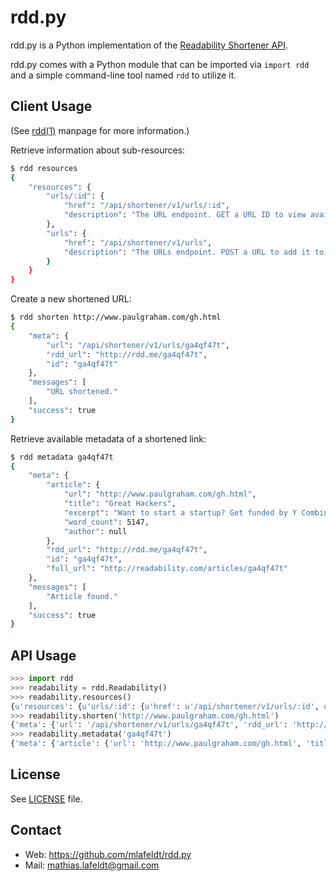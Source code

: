 rdd.py
======

rdd.py is a Python implementation of the [Readability Shortener API].

rdd.py comes with a Python module that can be imported via ```import rdd``` and
a simple command-line tool named ```rdd``` to utilize it.


Client Usage
------------

(See [rdd(1)] manpage for more information.)

Retrieve information about sub-resources:

```sh
$ rdd resources
{
    "resources": {
        "urls/:id": {
            "href": "/api/shortener/v1/urls/:id",
            "description": "The URL endpoint. GET a URL ID to view available metadata of a shortened link."
        },
        "urls": {
            "href": "/api/shortener/v1/urls",
            "description": "The URLs endpoint. POST a URL to add it to the shortener."
        }
    }
}
```

Create a new shortened URL:

```sh
$ rdd shorten http://www.paulgraham.com/gh.html
{
    "meta": {
        "url": "/api/shortener/v1/urls/ga4qf47t",
        "rdd_url": "http://rdd.me/ga4qf47t",
        "id": "ga4qf47t"
    },
    "messages": [
        "URL shortened."
    ],
    "success": true
}
```

Retrieve available metadata of a shortened link:

```sh
$ rdd metadata ga4qf47t
{
    "meta": {
        "article": {
            "url": "http://www.paulgraham.com/gh.html",
            "title": "Great Hackers",
            "excerpt": "Want to start a startup? Get funded by Y Combinator . July 2004 (This essay is derived from a talk at Oscon 2004.) A few months ago I finished a new book , and in reviews I keep noticing words like&hellip;",
            "word_count": 5147,
            "author": null
        },
        "rdd_url": "http://rdd.me/ga4qf47t",
        "id": "ga4qf47t",
        "full_url": "http://readability.com/articles/ga4qf47t"
    },
    "messages": [
        "Article found."
    ],
    "success": true
}
```


API Usage
---------

```python
>>> import rdd
>>> readability = rdd.Readability()
>>> readability.resources()
{u'resources': {u'urls/:id': {u'href': u'/api/shortener/v1/urls/:id', u'description': u'The URL endpoint. GET a URL ID to view available metadata of a shortened link.'}, u'urls': {u'href': u'/api/shortener/v1/urls', u'description': u'The URLs endpoint. POST a URL to add it to the shortener.'}}}
>>> readability.shorten('http://www.paulgraham.com/gh.html')
{'meta': {'url': '/api/shortener/v1/urls/ga4qf47t', 'rdd_url': 'http://rdd.me/ga4qf47t', 'id': 'ga4qf47t'}, 'messages': ['URL shortened.'], 'success': True}
>>> readability.metadata('ga4qf47t')
{'meta': {'article': {'url': 'http://www.paulgraham.com/gh.html', 'title': 'Great Hackers', 'excerpt': 'Want to start a startup? Get funded by Y Combinator . July 2004 (This essay is derived from a talk at Oscon 2004.) A few months ago I finished a new book , and in reviews I keep noticing words like&hellip;', 'word_count': 5147, 'author': None}, 'rdd_url': 'http://rdd.me/ga4qf47t', 'id': 'ga4qf47t', 'full_url': 'http://readability.com/articles/ga4qf47t'}, 'messages': ['Article found.'], 'success': True}
```


License
-------

See [LICENSE] file.


Contact
-------

* Web: <https://github.com/mlafeldt/rdd.py>
* Mail: <mathias.lafeldt@gmail.com>


[Readability Shortener API]: https://www.readability.com/publishers/rdd
[LICENSE]: https://github.com/mlafeldt/rdd.py/blob/master/LICENSE
[rdd(1)]: http://mlafeldt.github.com/rdd.py/rdd.1.html
